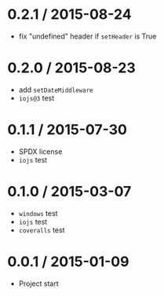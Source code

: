 0.2.1 / 2015-08-24
==================

  * fix "undefined" header if `setHeader` is True

0.2.0 / 2015-08-23
==================

  * add `setDateMiddleware`
  * `iojs@3` test

0.1.1 / 2015-07-30
==================

  * SPDX license
  * `iojs` test

0.1.0 / 2015-03-07
==================

  * `windows` test
  * `iojs` test
  * `coveralls` test

0.0.1 / 2015-01-09
==================

  * Project start
